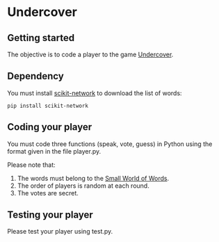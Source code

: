 # Undercover



## Getting started

The objective is to code a player to the game [Undercover](https://www.yanstarstudio.com/en/undercover-game/).

## Dependency

You must install [scikit-network](https://scikit-network.readthedocs.io/en/latest/) to download the list of words:

`pip install scikit-network`

## Coding your player

You must code three functions (speak, vote, guess) in Python using the format given in the file player.py.

Please note that:

1. The words must belong to the [Small World of Words](https://netset.telecom-paris.fr/pages/swow.html).
2. The order of players is random at each round.
3. The votes are secret.

## Testing your player

Please test your player using test.py.

